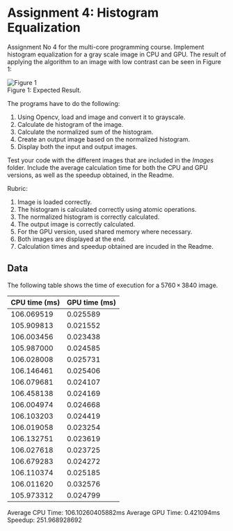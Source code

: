 # Assignment 4: Histogram Equalization

Assignment No 4 for the multi-core programming course. Implement histogram equalization for a gray scale image in CPU and GPU. The result of applying the algorithm to an image with low contrast can be seen in Figure 1:

![Figure 1](Images/histogram_equalization.png)
<br/>Figure 1: Expected Result.

The programs have to do the following:

1. Using Opencv, load and image and convert it to grayscale.
2. Calculate de histogram of the image.
3. Calculate the normalized sum of the histogram.
4. Create an output image based on the normalized histogram.
5. Display both the input and output images.

Test your code with the different images that are included in the *Images* folder. Include the average calculation time for both the CPU and GPU versions, as well as the speedup obtained, in the Readme.

Rubric:

1. Image is loaded correctly.
2. The histogram is calculated correctly using atomic operations.
3. The normalized histogram is correctly calculated.
4. The output image is correctly calculated.
5. For the GPU version, used shared memory where necessary.
6. Both images are displayed at the end.
7. Calculation times and speedup obtained are incuded in the Readme.

## Data
The following table shows the time of execution for a 5760 × 3840 image. 

|CPU time (ms)| GPU time (ms) |
|--|--|
| 106.069519 |0.025589  |
| 105.909813 | 0.021552 |
| 106.003456|0.023438  |
| 105.987000 |0.024585  |
| 106.028008 |0.025731  |
| 106.146461 |0.025406  |
| 106.079681 | 0.024107 |
| 106.458138 |0.024169  |
| 106.004974 | 0.024668 |
| 106.103203 |0.024419  |
| 106.019058 |0.023254  |
| 106.132751 |0.023619  |
| 106.027618 |0.023725  |
| 106.679283 | 0.024272  |
| 106.110374 | 0.025185  |
| 106.011620 | 0.032576  |
| 105.973312 | 0.024799 |

Average CPU Time: 106.10260405882ms
Average GPU Time: 0.421094ms
Speedup: 251.968928692
